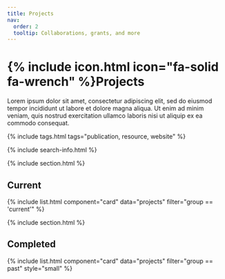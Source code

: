 ```yaml
---
title: Projects
nav:
  order: 2
  tooltip: Collaborations, grants, and more
---
```


# {% include icon.html icon="fa-solid fa-wrench" %}Projects

Lorem ipsum dolor sit amet, consectetur adipiscing elit, sed do eiusmod tempor incididunt ut labore et dolore magna aliqua.
Ut enim ad minim veniam, quis nostrud exercitation ullamco laboris nisi ut aliquip ex ea commodo consequat.

{% include tags.html tags="publication, resource, website" %}

{% include search-info.html %}

{% include section.html %}

## Current

{% include list.html component="card" data="projects" filter="group == 'current'" %}

{% include section.html %}

## Completed

{% include list.html component="card" data="projects" filter="group == past" style="small" %}
